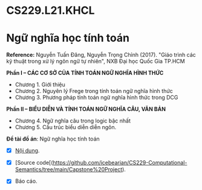 # CS229.L21.KHCL
# Ngữ nghĩa học tính toán

**Reference:** Nguyễn Tuấn Đăng, Nguyễn Trọng Chỉnh (2017). "Giáo trình các kỹ thuật trong xử lý ngôn ngữ tự nhiên", NXB Đại học Quốc Gia TP.HCM

**Phần I – CÁC CƠ SỞ CỦA TÍNH TOÁN NGỮ NGHĨA HÌNH THỨC** <br>
- Chương 1. Giới thiệu <br>
- Chương 2. Nguyên lý Frege trong tính toán ngữ nghĩa hình thức <br>
- Chương 3. Phương pháp tính toán ngữ nghĩa hình thức trong DCG <br>

**Phần II – BIỂU DIỄN VÀ TÍNH TOÁN NGỮ NGHĨA CÂU, VĂN BẢN** <br>
- Chương 4. Ngữ nghĩa câu trong logic bậc nhất <br>
- Chương 5. Cấu trúc biểu diễn diễn ngôn. <br>

**Đề tài đồ án**: Ngữ nghĩa học tính toán
- [x] [Nội dung](https://github.com/icebearian/CS229-Computational-Semantics/blob/main/Capstone%20Project/README.md). 
- [x] [Source code[(https://github.com/icebearian/CS229-Computational-Semantics/tree/main/Capstone%20Project).
- [x] Báo cáo.

